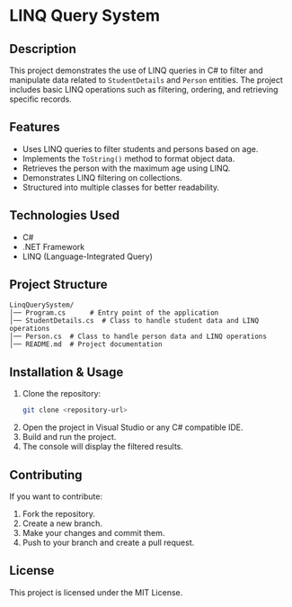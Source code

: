 # LINQ Query System

## Description
This project demonstrates the use of LINQ queries in C# to filter and manipulate data related to `StudentDetails` and `Person` entities. The project includes basic LINQ operations such as filtering, ordering, and retrieving specific records.

## Features
- Uses LINQ queries to filter students and persons based on age.
- Implements the `ToString()` method to format object data.
- Retrieves the person with the maximum age using LINQ.
- Demonstrates LINQ filtering on collections.
- Structured into multiple classes for better readability.

## Technologies Used
- C#
- .NET Framework
- LINQ (Language-Integrated Query)

## Project Structure
```
LinqQuerySystem/
│── Program.cs      # Entry point of the application
│── StudentDetails.cs  # Class to handle student data and LINQ operations
│── Person.cs  # Class to handle person data and LINQ operations
│── README.md  # Project documentation
```

## Installation & Usage
1. Clone the repository:
   ```sh
   git clone <repository-url>
   ```
2. Open the project in Visual Studio or any C# compatible IDE.
3. Build and run the project.
4. The console will display the filtered results.


## Contributing
If you want to contribute:
1. Fork the repository.
2. Create a new branch.
3. Make your changes and commit them.
4. Push to your branch and create a pull request.

## License
This project is licensed under the MIT License.
